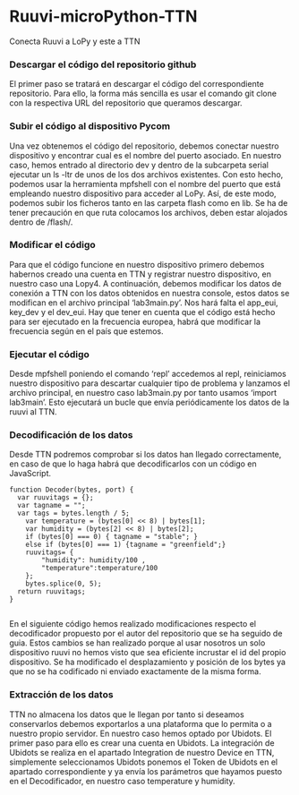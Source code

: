 # Ruuvi-microPython-TTN
Conecta Ruuvi a LoPy y este a TTN
### Descargar el código del repositorio github

El primer paso se tratará en descargar el código del correspondiente repositorio. Para ello, la forma más sencilla es usar el comando git clone con la respectiva URL del repositorio que queramos descargar.
### Subir el código al dispositivo Pycom

Una vez obtenemos el código del repositorio, debemos conectar nuestro dispositivo y encontrar cual es el nombre del puerto asociado. En nuestro caso, hemos entrado al directorio dev y dentro de la subcarpeta serial ejecutar un ls -ltr de unos de los dos archivos existentes.
Con esto hecho, podemos usar la herramienta mpfshell con el nombre del puerto que está empleando nuestro dispositivo para acceder al LoPy. Así, de este modo, podemos subir los ficheros tanto en las carpeta flash como en lib.
Se ha de tener precaución en que ruta colocamos los archivos, deben estar alojados dentro de /flash/.
### Modificar el código

Para que el código funcione en nuestro dispositivo primero debemos habernos creado una cuenta en TTN y registrar nuestro dispositivo, en nuestro caso una Lopy4.
A continuación, debemos modificar los datos de conexión a TTN con los datos obtenidos en nuestra console, estos datos se modifican en el archivo principal ‘lab3main.py’. Nos hará falta el app_eui, key_dev y el dev_eui.
Hay que tener en cuenta que el código está hecho para ser ejecutado en la frecuencia europea, habrá que modificar la frecuencia según en el país que estemos.
### Ejecutar el código

Desde mpfshell poniendo el comando ‘repl’ accedemos al repl, reiniciamos nuestro dispositivo para descartar cualquier tipo de problema y lanzamos el archivo principal, en nuestro caso lab3main.py por tanto usamos ‘import lab3main’. Esto ejecutará un bucle que envía periódicamente los datos de la ruuvi al TTN.

### Decodificación de los datos
    
Desde TTN podremos comprobar si los datos han llegado correctamente, en caso de que lo haga habrá que decodificarlos con un código en JavaScript. 

~~~
function Decoder(bytes, port) {
  var ruuvitags = {};
  var tagname = "";
  var tags = bytes.length / 5;
    var temperature = (bytes[0] << 8) | bytes[1];
    var humidity = (bytes[2] << 8) | bytes[2];
    if (bytes[0] === 0) { tagname = "stable"; }
    else if (bytes[0] === 1) {tagname = "greenfield";}
    ruuvitags= {
        "humidity": humidity/100 ,
        "temperature":temperature/100
    };
    bytes.splice(0, 5);
  return ruuvitags;
}
  
~~~

En el siguiente código hemos realizado modificaciones respecto el decodificador propuesto por el autor del repositorio que se ha seguido de guia. Estos cambios se han realizado porque al usar nosotros un solo dispositivo ruuvi no hemos visto que sea eficiente incrustar el id del propio dispositivo.
    Se ha modificado el desplazamiento y posición de los bytes ya que no se ha codificado ni enviado exactamente de la misma forma.



### Extracción de los datos

TTN no almacena los datos que le llegan por tanto si deseamos conservarlos debemos exportarlos a una plataforma que lo permita o a nuestro propio servidor. En nuestro caso hemos optado por Ubidots.
El primer paso para ello es crear una cuenta en Ubidots. La integración de Ubidots se realiza en el apartado Integration de nuestro Device en TTN, simplemente seleccionamos Ubidots ponemos el Token de Ubidots en el apartado correspondiente y ya envía los parámetros que hayamos puesto en el Decodificador, en nuestro caso temperature y humidity.
